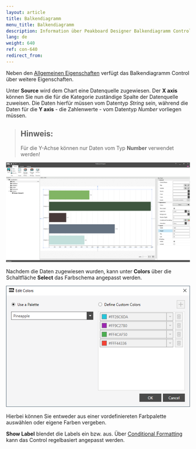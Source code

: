 ```yaml
---
layout: article
title: Balkendiagramm
menu_title: Balkendiagramm
description: Information über Peakboard Designer Balkendiagramm Control.
lang: de
weight: 640
ref: con-640
redirect_from:
---
```

Neben den [Allgemeinen Eigenschaften](https://help.peakboard.com/controls/de-allgemeine-eigenschaften.html) verfügt das Balkendiagramm Control über weitere Eigenschaften.

Unter **Source** wird dem Chart eine Datenquelle zugewiesen.
Der **X axis** können Sie nun die für die Kategorie zuständige Spalte der Datenquelle zuweisen.
Die Daten hierfür müssen vom Datentyp *String* sein, während die Daten für die **Y axis** - die Zahlenwerte - vom Datentyp *Number* vorliegen müssen.

> ## Hinweis:
>
> Für die Y-Achse können nur Daten vom Typ **Number** verwendet werden!

![Bar Chart](/assets/images/Controls/barchart/barchart01.png)

Nachdem die Daten zugewiesen wurden, kann unter **Colors** über die Schaltfläche **Select** das Farbschema angepasst werden.

![Bar Chart Color](/assets/images/Controls/barchart/barchart02.png)

Hierbei können Sie entweder aus einer vordefiniereten Farbpalette auswählen oder eigene Farben vergeben.

**Show Label** blendet die Labels ein bzw. aus.
Über [Conditional Formatting](/controls/de-cf.html) kann das Control regelbasiert angepasst werden.
